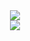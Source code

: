 <div align="center">
<img src="https://github-readme-stats.vercel.app/api?username=Cattle0Horse&count_private=true&show_icons=true&theme=tokyonight" />
</div>

<div align="center">
<img src="https://github-readme-stats.vercel.app/api/top-langs/?username=Cattle0Horse&theme=tokyonight" />
</div>
